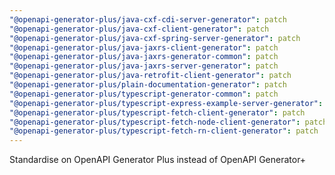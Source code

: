 ```yaml
---
"@openapi-generator-plus/java-cxf-cdi-server-generator": patch
"@openapi-generator-plus/java-cxf-client-generator": patch
"@openapi-generator-plus/java-cxf-spring-server-generator": patch
"@openapi-generator-plus/java-jaxrs-client-generator": patch
"@openapi-generator-plus/java-jaxrs-generator-common": patch
"@openapi-generator-plus/java-jaxrs-server-generator": patch
"@openapi-generator-plus/java-retrofit-client-generator": patch
"@openapi-generator-plus/plain-documentation-generator": patch
"@openapi-generator-plus/typescript-generator-common": patch
"@openapi-generator-plus/typescript-express-example-server-generator": patch
"@openapi-generator-plus/typescript-fetch-client-generator": patch
"@openapi-generator-plus/typescript-fetch-node-client-generator": patch
"@openapi-generator-plus/typescript-fetch-rn-client-generator": patch
---
```


Standardise on OpenAPI Generator Plus instead of OpenAPI Generator+
